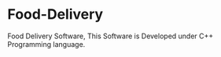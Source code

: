 # Food-Delivery
Food Delivery Software, 
This Software is Developed under C++ Programming language.
